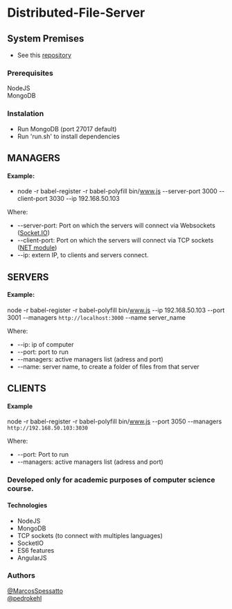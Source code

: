 # Distributed-File-Server

## System Premises
- See this [repository](https://github.com/selatotal/SistemasDistribuidos/tree/master/Trabalhos/201701)

### Prerequisites
NodeJS<br/>
MongoDB

### Instalation
- Run MongoDB (port 27017 default)
- Run 'run.sh' to install dependencies

## MANAGERS
#### Example:
 - node -r babel-register -r babel-polyfill <span>bin/www.js</span> --server-port 3000 --client-port 3030 --ip 192.168.50.103 <br/>
 
Where: <br/>
- --server-port: Port on which the servers will connect via Websockets ([Socket.IO](https://socket.io/))
- --client-port: Port on which the servers will connect via TCP sockets ([NET module](https://nodejs.org/api/net.html))
- --ip: extern IP, to clients and servers connect.

## SERVERS
#### Example: 
node -r babel-register -r babel-polyfill bin/www.js --ip 192.168.50.103 --port 3001 --managers `http://localhost:3000` --name server_name <br/>

Where: <br/>
 - --ip: ip of computer
- --port: port to run
- --managers: active managers list (adress and port)
- --name: server name, to create a folder of files from that server

## CLIENTS
#### Example
node -r babel-register -r babel-polyfill bin/www.js --port 3050 --managers `http://192.168.50.103:3030` <br/>

Where: <br/>
- --port: Port to run
- --managers: active managers list (adress and port)

### Developed only for academic purposes of computer science course.
#### Technologies
- NodeJS
- MongoDB
- TCP sockets (to connect with multiples languages)
- SocketIO
- ES6 features
- AngularJS

### Authors
[@MarcosSpessatto](https://github.com/MarcosSpessatto) <br/>
[@pedrokehl](https://github.com/pedrokehl)
